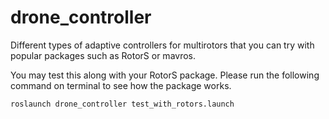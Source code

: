 # drone_controller
Different types of adaptive controllers for multirotors that you can try with popular packages such as RotorS or mavros.

You may test this along with your RotorS package. Please run the following command on terminal to see how the package works.
```
roslaunch drone_controller test_with_rotors.launch
```
